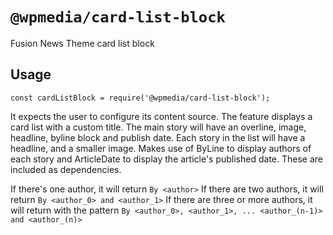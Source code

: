 # `@wpmedia/card-list-block`

Fusion News Theme card list block

## Usage

```
const cardListBlock = require('@wpmedia/card-list-block');
```

It expects the user to configure its content source.
The feature displays a card list with a custom title. The main story will have an overline, image, headline, byline block and publish date. Each story in the list will have a headline, and a smaller image.
Makes use of ByLine to display authors of each story and ArticleDate to display the article's published date. These are included as dependencies.

If there's one author, it will return `By <author>`
If there are two authors, it will return `By <author_0> and <author_1>`
If there are three or more authors, it will return with the pattern `By <author_0>, <author_1>, ... <author_(n-1)> and <author_(n)>`